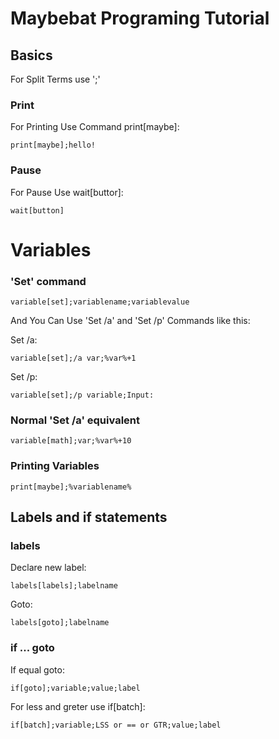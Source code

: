 # Maybebat Programing Tutorial
## Basics
For Split Terms use ';'
### Print
For Printing Use Command print[maybe]:
```
print[maybe];hello!
```
### Pause
For Pause Use wait[buttor]:
```
wait[button]
```
# Variables
### 'Set' command
```
variable[set];variablename;variablevalue
```
And You Can Use 'Set /a' and 'Set /p' Commands like this:

Set /a:
```
variable[set];/a var;%var%+1
```
Set /p:
```
variable[set];/p variable;Input:
```
### Normal 'Set /a' equivalent
```
variable[math];var;%var%+10
```
### Printing Variables
```
print[maybe];%variablename%
```
## Labels and if statements
### labels
Declare new label:
```
labels[labels];labelname
```
Goto:
```
labels[goto];labelname
```
### if ... goto
If equal goto:
```
if[goto];variable;value;label
```
For less and greter use if[batch]:
```
if[batch];variable;LSS or == or GTR;value;label
```
